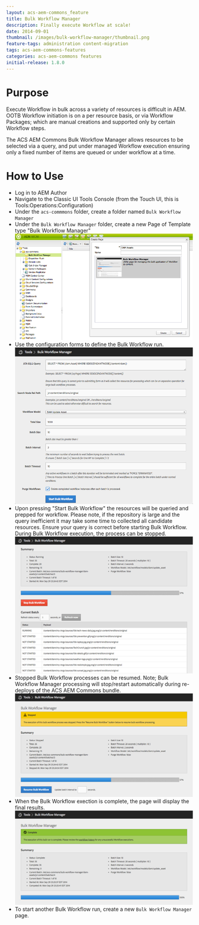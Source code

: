 ```yaml
---
layout: acs-aem-commons_feature
title: Bulk Workflow Manager
description: Finally execute Workflow at scale!
date: 2014-09-01
thumbnail: /images/bulk-workflow-manager/thumbnail.png
feature-tags: administration content-migration
tags: acs-aem-commons-features
categories: acs-aem-commons features
initial-release: 1.8.0
---
```


# Purpose

Execute Workflow in bulk across a variety of resources is difficult in AEM. OOTB Workflow initiation is on a per resource basis, or via Workflow Packages; which are manual creations and supported only by certain Workflow steps.

The ACS AEM Commons Bulk Workflow Manager allows resources to be selected via a query, and put under managed Workflow execution ensuring only a fixed number of items are queued or under workflow at a time.

# How to Use

* Log in to AEM Author
* Navigate to the Classic UI Tools Console (from the Touch UI, this is Tools:Operations:Configuration)
* Under the `acs-commmons` folder, create a folder named `Bulk Workflow Manager`
* Under the `Bulk Workflow Manager` folder, create a new Page of Template type "Bulk Workflow Manager"
![image](/acs-aem-commons/images/bulk-workflow-manager/step-1.png)
* Use the configuration forms to define the Bulk Workflow run.
![image](/acs-aem-commons/images/bulk-workflow-manager/step-2.png)
* Upon pressing "Start Bulk Workflow" the resources will be queried and prepped for workflow. Please note, if the repository is large and the query inefficient it may take some time to collected all candidate resources. Ensure your query is correct before starting Bulk Workflow. During Bulk Workflow execution, the process can be stopped. 
![image](/acs-aem-commons/images/bulk-workflow-manager/step-3.png)
* Stopped Bulk Workflow processes can be resumed. Note; Bulk Workflow Manager processing will stop/restart automatically during re-deploys of the ACS AEM Commons bundle.
![image](/acs-aem-commons/images/bulk-workflow-manager/step-4.png)
* When the Bulk Workflow exection is complete, the page will display the final results. 
![image](/acs-aem-commons/images/bulk-workflow-manager/step-5.png)
* To start another Bulk Workflow run, create a new `Bulk Workflow Manager` page.

